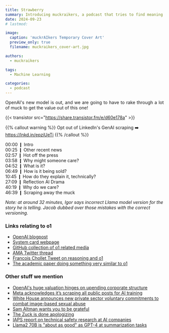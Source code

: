 ```yaml
---
title: Strawberry
summary: Introducing muckraikers, a podcast that tries to find meaning in the AI muck. This episode we discuss the release of OpenAI's o1 model, aka. Strawberry.
date: 2024-09-23
# lastmod: 

image:
  caption: 'muckrAIkers Temporary Cover Art'
  preview_only: true
  filename: muckraikers_cover-art.jpg

authors:
  - muckraikers

tags:
  - Machine Learning

categories: 
  - podcast
---
```


<div style="text-align: justify">
OpenAI's new model is out, and we are going to have to rake through a lot of muck to get the value out of this one!
</div>

{{< transistor src="https://share.transistor.fm/e/d60e178a" >}}
<br>

{{% callout warning %}}
Opt out of LinkedIn's GenAI scraping ➡️ https://lnkd.in/epziUeTi
{{% /callout %}}

00:00 ❙ Intro<br>
00:25 ❙ Other recent news<br>
02:57 ❙ Hot off the press<br>
03:58 ❙ Why might someone care?<br>
04:52 ❙ What is it?<br>
06:49 ❙ How is it being sold?<br>
10:45 ❙ How do they explain it, technically?<br>
27:09 ❙ Reflection AI Drama<br>
40:19 ❙ Why do we care?<br>
46:39 ❙ Scraping away the muck

*Note: at around 32 minutes, Igor says incorrect Llama model version for the story he is telling. Jacob dubbed over those mistakes with the correct versioning.*

### Links relating to o1
- [OpenAI blogpost](https://openai.com/index/learning-to-reason-with-llms/)
- [System card webpage](https://openai.com/index/openai-o1-system-card/)
- [GitHub collection of o1 related media](https://github.com/hijkzzz/Awesome-LLM-Strawberry)
- [AMA Twitter thread](https://x.com/btibor91/status/1834686946846597281)
- [Francois Chollet Tweet on reasoning and o1](https://x.com/fchollet/status/1835452149851148727)
- [The academic paper doing something very similar to o1](https://arxiv.org/abs/2409.12917)

### Other stuff we mention
- [OpenAI's huge valuation hinges on upending corporate structure](https://www.reuters.com/technology/artificial-intelligence/openais-stunning-150-billion-valuation-hinges-upending-corporate-structure-2024-09-14/)
- [Meta acknowledges it’s scraping all public posts for AI training](https://techcrunch.com/video/techcrunch-minute-meta-acknowledges-its-scraping-all-public-posts-for-ai-training/?guccounter=1)
- [White House announces new private sector voluntary commitments to combat image-based sexual abuse](https://www.whitehouse.gov/ostp/news-updates/2024/09/12/white-house-announces-new-private-sector-voluntary-commitments-to-combat-image-based-sexual-abuse/)
- [Sam Altman wants you to be grateful](https://www.benzinga.com/news/24/09/40846309/sam-altman-wants-chatgpt-users-to-have-gratitude-for-magic-intelligence-in-the-sky-after-they-ask-ab)
- [The Zuck is done apologizing](https://techcrunch.com/2024/09/11/mark-zuckerberg-says-hes-done-apologizing/)
- [IAPS report on technical safety research at AI companies](https://static1.squarespace.com/static/64edf8e7f2b10d716b5ba0e1/t/66e32323b3f779378d9e30c9/1726161701034/Mapping+technical+safety+research.pdf)
- [Llama2 70B is "about as good" as GPT-4 at summarization tasks](https://www.anyscale.com/blog/llama-2-is-about-as-factually-accurate-as-gpt-4-for-summaries-and-is-30x-cheaper)

